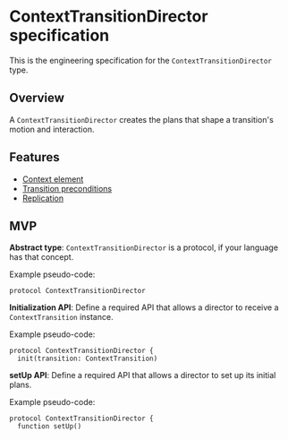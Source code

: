 # ContextTransitionDirector specification

This is the engineering specification for the `ContextTransitionDirector` type.

## Overview

A `ContextTransitionDirector` creates the plans that shape a transition's motion and interaction.

## Features

* [Context element](feature-context-element.md)
* [Transition preconditions](feature-transition-preconditions.md)
* [Replication](feature-transition-preconditions.md)

## MVP

**Abstract type**: `ContextTransitionDirector` is a protocol, if your language has that concept.

Example pseudo-code:

```
protocol ContextTransitionDirector
```

**Initialization API**: Define a required API that allows a director to receive a `ContextTransition` instance.

Example pseudo-code:

```
protocol ContextTransitionDirector {
  init(transition: ContextTransition)
```

**setUp API**: Define a required API that allows a director to set up its initial plans.

Example pseudo-code:

```
protocol ContextTransitionDirector {
  function setUp()
```
